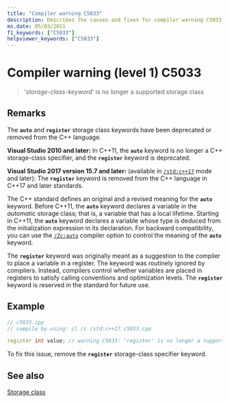 ```yaml
---
title: "Compiler warning C5033"
description: Describes the causes and fixes for compiler warning C5033.
ms.date: 05/03/2021
f1_keywords: ["C5033"]
helpviewer_keywords: ["C5033"]
---
```

# Compiler warning (level 1) C5033

> '*storage-class-keyword*' is no longer a supported storage class

## Remarks

The  **`auto`** and **`register`** storage class keywords have been deprecated or removed from the C++ language.

**Visual Studio 2010 and later:** In C++11, the **`auto`** keyword is no longer a C++ storage-class specifier, and the **`register`** keyword is deprecated.

**Visual Studio 2017 version 15.7 and later:** (available in [`/std:c++17`](../../build/reference/std-specify-language-standard-version.md) mode and later): The **`register`** keyword is removed from the C++ language in C++17 and later standards.

The C++ standard defines an original and a revised meaning for the **`auto`** keyword. Before C++11, the **`auto`** keyword declares a variable in the *automatic* storage class; that is, a variable that has a local lifetime. Starting in C++11, the **`auto`** keyword declares a variable whose type is deduced from the initialization expression in its declaration. For backward compatibility, you can use the [`/Zc:auto`](../../build/reference/zc-auto-deduce-variable-type.md) compiler option to control the meaning of the **`auto`** keyword.

The **`register`** keyword was originally meant as a suggestion to the compiler to place a variable in a register. The keyword was routinely ignored by compilers. Instead, compilers control whether variables are placed in registers to satisfy calling conventions and optimization levels. The **`register`** keyword is reserved in the standard for future use.

## Example

```cpp
// c5033.cpp
// compile by using: cl /c /std:c++17 c5033.cpp

register int value; // warning C5033: 'register' is no longer a supported storage class
```

To fix this issue, remove the **`register`** storage-class specifier keyword.

## See also

[Storage class](../../cpp/storage-classes-cpp.md)
